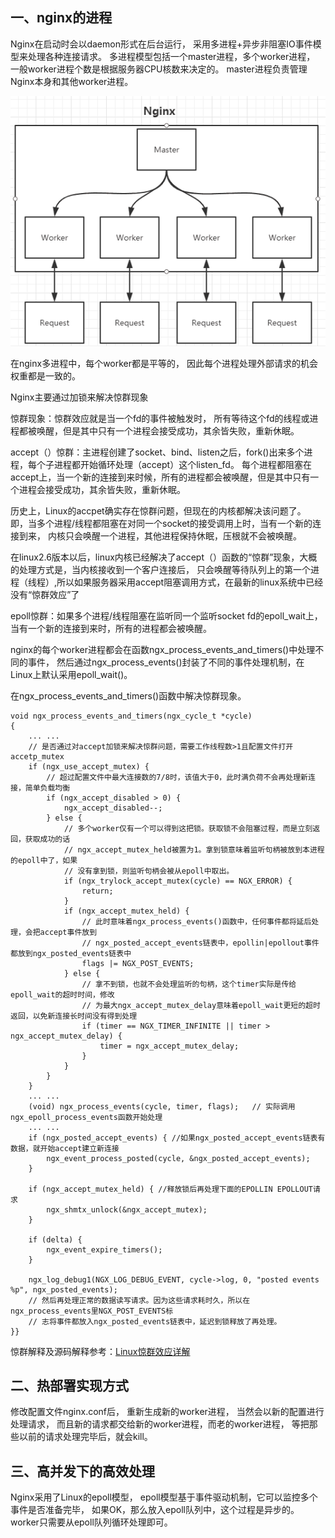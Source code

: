 ## 一、nginx的进程

Nginx在启动时会以daemon形式在后台运行，
采用多进程+异步非阻塞IO事件模型来处理各种连接请求。
多进程模型包括一个master进程，多个worker进程，
一般worker进程个数是根据服务器CPU核数来决定的。
master进程负责管理Nginx本身和其他worker进程。

![](pages/nginx进程.png)

在nginx多进程中，每个worker都是平等的，
因此每个进程处理外部请求的机会权重都是一致的。

Nginx主要通过加锁来解决惊群现象

惊群现象：惊群效应就是当一个fd的事件被触发时，
所有等待这个fd的线程或进程都被唤醒，但是其中只有一个进程会接受成功，其余皆失败，重新休眠。

accept（）惊群：主进程创建了socket、bind、listen之后，fork()出来多个进程，每个子进程都开始循环处理（accept）这个listen_fd。
每个进程都阻塞在accept上，当一个新的连接到来时候，所有的进程都会被唤醒，但是其中只有一个进程会接受成功，其余皆失败，重新休眠。

历史上，Linux的accpet确实存在惊群问题，但现在的内核都解决该问题了。
即，当多个进程/线程都阻塞在对同一个socket的接受调用上时，当有一个新的连接到来，
内核只会唤醒一个进程，其他进程保持休眠，压根就不会被唤醒。

在linux2.6版本以后，linux内核已经解决了accept（）函数的“惊群”现象，大概的处理方式是，当内核接收到一个客户连接后，
只会唤醒等待队列上的第一个进程（线程）,所以如果服务器采用accept阻塞调用方式，在最新的linux系统中已经没有“惊群效应”了

epoll惊群：如果多个进程/线程阻塞在监听同一个监听socket fd的epoll_wait上，当有一个新的连接到来时，所有的进程都会被唤醒。

nginx的每个worker进程都会在函数ngx_process_events_and_timers()中处理不同的事件，
然后通过ngx_process_events()封装了不同的事件处理机制，在Linux上默认采用epoll_wait()。

在ngx_process_events_and_timers()函数中解决惊群现象。
```
void ngx_process_events_and_timers(ngx_cycle_t *cycle)
{
    ... ...
    // 是否通过对accept加锁来解决惊群问题，需要工作线程数>1且配置文件打开accetp_mutex
    if (ngx_use_accept_mutex) {
        // 超过配置文件中最大连接数的7/8时，该值大于0，此时满负荷不会再处理新连接，简单负载均衡
        if (ngx_accept_disabled > 0) {
            ngx_accept_disabled--;
        } else {
            // 多个worker仅有一个可以得到这把锁。获取锁不会阻塞过程，而是立刻返回，获取成功的话
            // ngx_accept_mutex_held被置为1。拿到锁意味着监听句柄被放到本进程的epoll中了，如果
            // 没有拿到锁，则监听句柄会被从epoll中取出。
            if (ngx_trylock_accept_mutex(cycle) == NGX_ERROR) {
                return;
            }
            if (ngx_accept_mutex_held) {
                // 此时意味着ngx_process_events()函数中，任何事件都将延后处理，会把accept事件放到
                // ngx_posted_accept_events链表中，epollin|epollout事件都放到ngx_posted_events链表中
                flags |= NGX_POST_EVENTS;
            } else {
                // 拿不到锁，也就不会处理监听的句柄，这个timer实际是传给epoll_wait的超时时间，修改
                // 为最大ngx_accept_mutex_delay意味着epoll_wait更短的超时返回，以免新连接长时间没有得到处理
                if (timer == NGX_TIMER_INFINITE || timer > ngx_accept_mutex_delay) {
                    timer = ngx_accept_mutex_delay;
                }
            }
        }
    }
    ... ...
    (void) ngx_process_events(cycle, timer, flags);   // 实际调用ngx_epoll_process_events函数开始处理
    ... ...
    if (ngx_posted_accept_events) { //如果ngx_posted_accept_events链表有数据，就开始accept建立新连接
        ngx_event_process_posted(cycle, &ngx_posted_accept_events);
    }
 
    if (ngx_accept_mutex_held) { //释放锁后再处理下面的EPOLLIN EPOLLOUT请求
        ngx_shmtx_unlock(&ngx_accept_mutex);
    }
 
    if (delta) {
        ngx_event_expire_timers();
    }
 
    ngx_log_debug1(NGX_LOG_DEBUG_EVENT, cycle->log, 0, "posted events %p", ngx_posted_events);
	// 然后再处理正常的数据读写请求。因为这些请求耗时久，所以在ngx_process_events里NGX_POST_EVENTS标
    // 志将事件都放入ngx_posted_events链表中，延迟到锁释放了再处理。
}}

```
惊群解释及源码解释参考：[Linux惊群效应详解](https://blog.csdn.net/lyztyycode/article/details/78648798)

## 二、热部署实现方式

修改配置文件nginx.conf后，
重新生成新的worker进程，
当然会以新的配置进行处理请求，
而且新的请求都交给新的worker进程，而老的worker进程，
等把那些以前的请求处理完毕后，就会kill。

## 三、高并发下的高效处理

Nginx采用了Linux的epoll模型，
epoll模型基于事件驱动机制，它可以监控多个事件是否准备完毕，
如果OK，那么放入epoll队列中，这个过程是异步的。
worker只需要从epoll队列循环处理即可。
